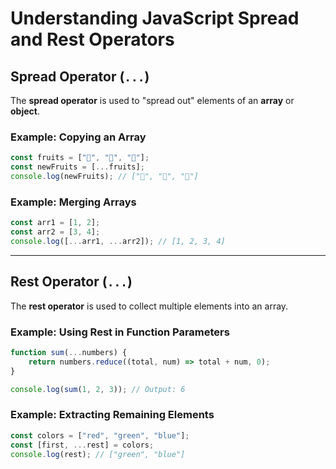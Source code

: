 
# Understanding JavaScript Spread and Rest Operators

## Spread Operator (`...`)

The **spread operator** is used to "spread out" elements of an **array** or **object**.

### Example: Copying an Array

```javascript
const fruits = ["🍎", "🍌", "🍇"];
const newFruits = [...fruits];
console.log(newFruits); // ["🍎", "🍌", "🍇"]
```

### Example: Merging Arrays

```javascript
const arr1 = [1, 2];
const arr2 = [3, 4];
console.log([...arr1, ...arr2]); // [1, 2, 3, 4]
```

---

## Rest Operator (`...`)

The **rest operator** is used to collect multiple elements into an array.

### Example: Using Rest in Function Parameters

```javascript
function sum(...numbers) {
    return numbers.reduce((total, num) => total + num, 0);
}

console.log(sum(1, 2, 3)); // Output: 6
```

### Example: Extracting Remaining Elements

```javascript
const colors = ["red", "green", "blue"];
const [first, ...rest] = colors;
console.log(rest); // ["green", "blue"]
```
